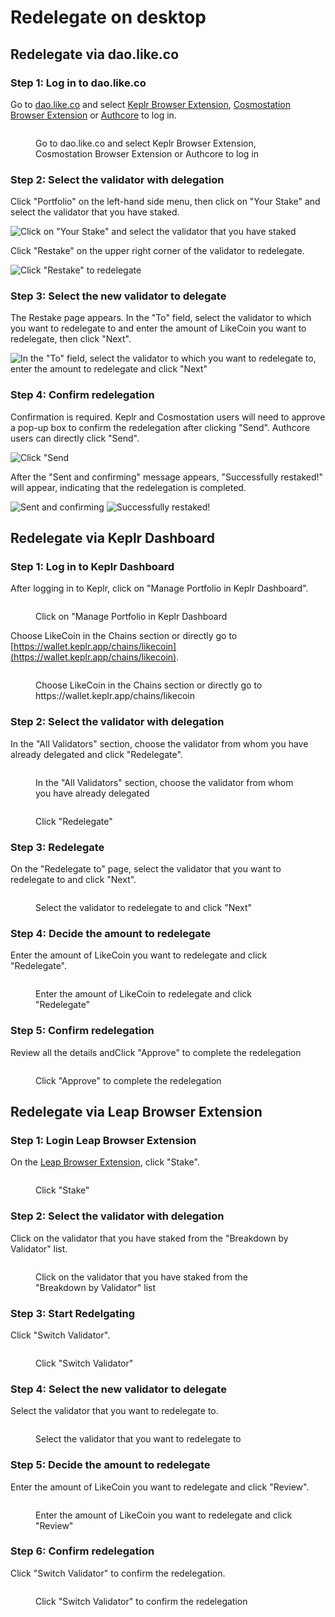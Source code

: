 # Redelegate on desktop

## Re**delegate via dao.like.co**

### Step 1: Log in to dao.like.co

Go to [dao.like.co](https://dao.like.co/) and select [Keplr Browser Extension](../../wallet/keplr/), [Cosmostation Browser Extension](../../wallet/cosmostation/) or [Authcore](../../../user-guide/liker-id/register/) to log in.

<figure><img src="../../../.gitbook/assets/Civic Liker Web 3-01.png" alt=""><figcaption><p>Go to dao.like.co and select Keplr Browser Extension, Cosmostation Browser Extension or Authcore to log in</p></figcaption></figure>

### **Step 2: Select the validator with delegation**

Click "Portfolio" on the left-hand side menu, then click on "Your Stake" and select the validator that you have staked.

![Click on "Your Stake" and select the validator that you have staked](<../../../.gitbook/assets/dao.like.co unstake 01.png>)

Click "Restake" on the upper right corner of the validator to redelegate.

![Click "Restake" to redelegate](<../../../.gitbook/assets/dao.like.co restake 02.png>)

### Step 3: Select the new validator to delegate

The Restake page appears. In the "To" field, select the validator to which you want to redelegate to and enter the amount of LikeCoin you want to redelegate, then click "Next".

![In the "To" field, select the validator to which you want to redelegate to, enter the amount to redelegate and click "Next"](<../../../.gitbook/assets/dao.like.co restake 03.png>)

### Step 4: Confirm redelegation

Confirmation is required. Keplr and Cosmostation users will need to approve a pop-up box to confirm the redelegation after clicking "Send". Authcore users can directly click "Send".

![Click "Send](<../../../.gitbook/assets/dao.like.co restake 04.png>)

After the "Sent and confirming" message appears, "Successfully restaked!" will appear, indicating that the redelegation is completed.

![Sent and confirming](<../../../.gitbook/assets/dao.like.co restake 05.png>) ![Successfully restaked!](<../../../.gitbook/assets/dao.like.co restake 06.png>)

## Redelegate via Keplr Dashboard

### Step 1: Log in to Keplr Dashboard

After logging in to Keplr, click on "Manage Portfolio in Keplr Dashboard".

<figure><img src="../../../.gitbook/assets/Keplr Dashboard.png" alt=""><figcaption><p>Click on "Manage Portfolio in Keplr Dashboard</p></figcaption></figure>

Choose LikeCoin in the Chains section or directly go to [https://wallet.keplr.app/chains/likecoin](https://wallet.keplr.app/chains/likecoin).

<figure><img src="../../../.gitbook/assets/Keplr Dashboard Dekegate 1.png" alt=""><figcaption><p>Choose LikeCoin in the Chains section or directly go to https://wallet.keplr.app/chains/likecoin</p></figcaption></figure>

### Step 2: Select the validator with delegation

In the "All Validators" section, choose the validator from whom you have already delegated and click "Redelegate".

<figure><img src="../../../.gitbook/assets/Keplr Dashboard Dekegate 2.png" alt=""><figcaption><p>In the "All Validators" section, choose the validator from whom you have already delegated</p></figcaption></figure>

<figure><img src="../../../.gitbook/assets/Keplr Dashboard Redekegate 1.png" alt=""><figcaption><p>Click "Redelegate"</p></figcaption></figure>

### Step 3: Redelegate

On the "Redelegate to" page, select the validator that you want to redelegate to and click "Next".

<figure><img src="../../../.gitbook/assets/Keplr Dashboard Redekegate 2.png" alt=""><figcaption><p>Select the validator to redelegate to and click "Next"</p></figcaption></figure>

### Step 4: Decide the amount to redelegate

Enter the amount of LikeCoin you want to redelegate and click "Redelegate".

<figure><img src="../../../.gitbook/assets/Keplr Dashboard Redekegate 3.png" alt=""><figcaption><p>Enter the amount of LikeCoin to redelegate and click "Redelegate"</p></figcaption></figure>

### Step 5: Confirm redelegation

Review all the details andClick "Approve" to complete the redelegation

<figure><img src="../../../.gitbook/assets/Keplr Dashboard Redekegate 4.png" alt=""><figcaption><p>Click "Approve" to complete the redelegation</p></figcaption></figure>

## Redelegate via Leap Browser Extension

### Step 1: Login Leap Browser Extension

On the [Leap Browser Extension](../../wallet/leap/), click "Stake".

<figure><img src="../../../.gitbook/assets/leap delegate 1.png" alt=""><figcaption><p>Click "Stake"</p></figcaption></figure>

### Step 2: Select the validator with delegation

Click on the validator that you have staked from the "Breakdown by Validator" list.

<figure><img src="../../../.gitbook/assets/leap redelegate 1.png" alt=""><figcaption><p>Click on the validator that you have staked from the "Breakdown by Validator" list</p></figcaption></figure>

### Step 3: Start Redelgating

Click "Switch Validator".

<figure><img src="../../../.gitbook/assets/leap redelegate 2.png" alt=""><figcaption><p>Click "Switch Validator"</p></figcaption></figure>

### Step 4: Select the new validator to delegate

Select the validator that you want to redelegate to.

<figure><img src="../../../.gitbook/assets/leap redelegate 3.png" alt=""><figcaption><p>Select the validator that you want to redelegate to</p></figcaption></figure>

### Step 5: Decide the amount to redelegate

Enter the amount of LikeCoin you want to redelegate and click "Review".

<figure><img src="../../../.gitbook/assets/leap redelegate 4.png" alt=""><figcaption><p>Enter the amount of LikeCoin you want to redelegate and click "Review"</p></figcaption></figure>

### Step 6: Confirm redelegation

Click "Switch Validator" to confirm the redelegation.

<figure><img src="../../../.gitbook/assets/leap redelegate 5.png" alt=""><figcaption><p>Click "Switch Validator" to confirm the redelegation</p></figcaption></figure>

